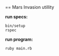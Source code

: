 ==
Mars Invasion utillity

__run specs:__
```
bin/setup
rspec
```
__run program:__
```
ruby main.rb
```

